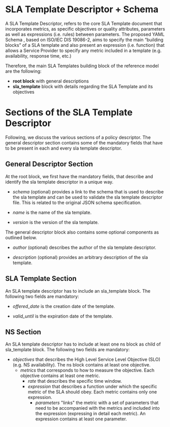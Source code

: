 # SLA Template Descriptor + Schema

A SLA Template Descriptor, refers to the core SLA Template document that incorporates metrics, as specific objectives or quality attributes,
parameters as well as expressions (i.e. rules) between parameters. The proposed YAML Schema , based on ISO/IEC DIS 19086-2, aims to specify the main 
“building blocks” of a SLA template and also present an expression (i.e. function) that allows a Service Provider to specify any metric included in a 
template (e.g. availability, response time, etc.)   

Therefore, the main SLA Templates building block of the reference model are the following:   
- **root block** with general descriptions  
- **sla_template** block with details regarding the SLA Template and its objectives   

# Sections of the SLA Template Descriptor
Following, we discuss the various sections of a policy descriptor. The general descriptor section contains some of the mandatory fields that have to 
be present in each and every sla template descriptor. 

## General Descriptor Section   
At the root block, we first have the mandatory fields, that describe and identify the sla template descriptor in a unique way.

* *schema* (optional) provides a link to the schema that is used to describe the sla template and can be used to validate the sla template descriptor file. This is related to the original JSON schema specification.

*  *name* is the name of the sla template.    

*  *version* is the version of the sla template.  

The general descriptor block also contains some optional components as outlined below.

*  *author* (optional) describes the author of the sla template descriptor.

*  *description* (optional) provides an arbitrary description of the sla template.
 
 
## SLA Template Section
An SLA template descriptor has to include an sla_template block. The following two fields are mandatory:      

*  *offered_date* is the creation date of the template.     

*  *valid_until* is the expiration date of the template.  


## NS Section
An SLA template descriptor has to include at least one ns block as child of sla_template block. The following two fields are mandatory:   

*  *objectives* that describes the High Level Service Level Objective (SLO) (e.g. NS availability). The ns block contains at least one objective.   
    - *metrics* that corresponds to how to measure the objective. Each objective contains at least one metric.  
        - *rate* that describes the specific time window.     
        - *expression* that describes a function under which the specific metric of the SLA should obey. Each metric contains only one expression.   
            - *parameters* "links" the metric with a set of parameters that need to be accompanied with the metrics and included into the expression 
			(expressing in detail each metric). An expression contains at least one parameter.   

